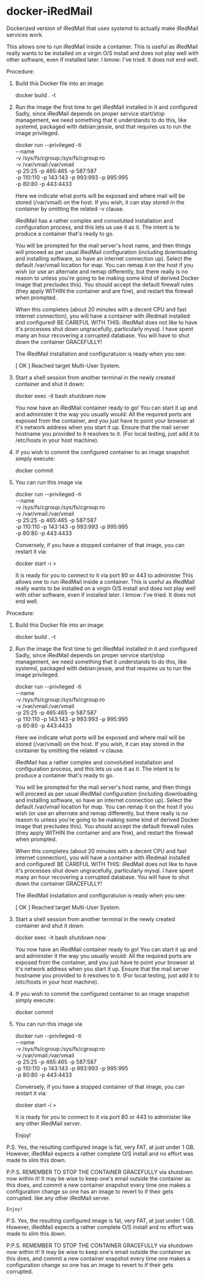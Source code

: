 # docker-iRedMail
Dockerized version of iRedMail that uses systemd to actually make iRedMail services work.

   This allows one to run iRedMail inside a container. This is useful as
iRedMail really wants to be installed on a virgin O/S install and does not
play well with other software, even if installed later. I kmow: I've tried.
It does not end well.

Procedure:

1. Build this Docker file into an image:

	 docker build . -t <iRedMail image name>

2. Run the image the first time to get iRedMail installed in it and configured
   Sadly, since iRedMail depends on proper service start/stop management,
   we need something that it understands to do this, like systemd, packaged
   with debian:jessie, and that requires us to run the image privileged.

	 docker run --privileged -ti \
                --name <iRedMail container name> \
	        -v /sys/fs/cgroup:/sys/fs/cgroup:ro \
                -v /var/vmail:/var/vmail \
                -p 25:25 -p 465:465 -p 587:587 \
                -p 110:110 -p 143:143 -p 993:993 -p 995:995 \
                -p 80:80 -p 443:4433 \
	        <iRedMail image name>

   Here we indicate what ports will be exposed and where mail will be stored
(/var/vmail) on the host. If you wish, it can stay stored in the container
by omitting the related -v clause.

   iRedMail has a rather complex and convolutied installation and
configuration process, and this lets us use it as it. The intent is to produce
a container that's ready to go.

    You will be prompted for the mail server's host name, and then things will
proceed as per usual iRedMail configuration (including downloading and
installing software, so have an internet connection up). Select the default
/var/vmail location for map. You can remap it on the host if you wish (or use
an alternate and remap differently, but there really is no reason to unless
you're going to be making some kind of derived Docker image that precludes
this). You should accept the default firewall rules (they apply WITHIN the
container and are fine), and restart the firewall when prompted.

    When this completes (about 20 minutes with a decent CPU and fast internet
connection), you will have a container with iRedmail installed and configured!
BE CAREFUL WITH THIS: iRedMail does not like to have it's processes shut down
ungracefully, particularly mysql. I have spent many an hour recovering a
corrupted database. You will have to shut down the container GRACEFULLY!

    The iRedMail installation and configuratuion is ready when you see:

 	  [  OK  ] Reached target Multi-User System.

3) Start a shell session from another terminal in the newly created container
   and shut it down:

	 docker exec -it <container name> bash
	 shutdown now

   You now have an iRedMail container ready to go! You can start it up and
and administer it the way you usually would: All the required ports are
exposed from the container, and you just have to point your browser at it's
network address when you start it up. Ensure that the mail server hostname
you provided to it resolves to it. (For local testing, just add it to
/etc/hosts in your host machine).

4) If you wish to commit the configured container to an image snapshot
   simply execute:

	 docker commit <container name> <iRedMail image name>

5) You can run this image via

	 docker run --privileged -ti \
	    --name <iRedMail container name> \
	    -v /sys/fs/cgroup:/sys/fs/cgroup:ro \
	    -v /var/vmail:/var/vmail \
	    -p 25:25 -p 465:465 -p 587:587 \
	    -p 110:110 -p 143:143 -p 993:993 -p 995:995 \
	    -p 80:80 -p 443:4433 \
	    <iRedMail image name>

    Conversely, if you have a stopped container of that image, you can
restart it via:

	  docker start -i <iRedMail container name>>

    It is ready for you to connect to it via port 80 or 443 to administer    This allows one to run iRedMail inside a container. This is useful as
iRedMail really wants to be installed on a virgin O/S install and does not
play well with other software, even if installed later. I kmow: I've tried.
It does not end well.

Procedure:

1. Build this Docker file into an image:

	docker build . -t <iRedMail image name>

2. Run the image the first time to get iRedMail installed in it and configured
   Sadly, since iRedMail depends on proper service start/stop management,
   we need something that it understands to do this, like systemd, packaged
   with debian:jessie, and that requires us to run the image privileged.

	docker run --privileged -ti \
          --name <iRedMail container name> \
	    -v /sys/fs/cgroup:/sys/fs/cgroup:ro \
          -v /var/vmail:/var/vmail \
          -p 25:25 -p 465:465 -p 587:587 \
          -p 110:110 -p 143:143 -p 993:993 -p 995:995 \
          -p 80:80 -p 443:4433 \
	    <iRedMail image name>

   Here we indicate what ports will be exposed and where mail will be stored
(/var/vmail) on the host. If you wish, it can stay stored in the container
by omitting the related -v clause.

   iRedMail has a rather complex and convolutied installation and
configuration process, and this lets us use it as it. The intent is to produce
a container that's ready to go.

    You will be prompted for the mail server's host name, and then things will
proceed as per usual iRedMail configuration (including downloading and
installing software, so have an internet connection up). Select the default
/var/vmail location for map. You can remap it on the host if you wish (or use
an alternate and remap differently, but there really is no reason to unless
you're going to be making some kind of derived Docker image that precludes
this). You should accept the default firewall rules (they apply WITHIN the
container and are fine), and restart the firewall when prompted.

    When this completes (about 20 minutes with a decent CPU and fast internet
connection), you will have a container with iRedmail installed and configured!
BE CAREFUL WITH THIS: iRedMail does not like to have it's processes shut down
ungracefully, particularly mysql. I have spent many an hour recovering a
corrupted database. You will have to shut down the container GRACEFULLY!

    The iRedMail installation and configuratuion is ready when you see:

	[  OK  ] Reached target Multi-User System.

3) Start a shell session from another terminal in the newly created container
   and shut it down:

	docker exec -it <container name> bash
	shutdown now

   You now have an iRedMail container ready to go! You can start it up and
and administer it the way you usually would: All the required ports are
exposed from the container, and you just have to point your browser at it's
network address when you start it up. Ensure that the mail server hostname
you provided to it resolves to it. (For local testing, just add it to
/etc/hosts in your host machine).

4) If you wish to commit the configured container to an image snapshot
   simply execute:

	docker commit <container name> <iRedMail image name>

5) You can run this image via

	docker run --privileged -ti \
	    --name <iRedMail container name> \
	    -v /sys/fs/cgroup:/sys/fs/cgroup:ro \
	    -v /var/vmail:/var/vmail \
	    -p 25:25 -p 465:465 -p 587:587 \
	    -p 110:110 -p 143:143 -p 993:993 -p 995:995 \
	    -p 80:80 -p 443:4433 \
	    <iRedMail image name>

    Conversely, if you have a stopped container of that image, you can
restart it via:

	docker start -i <iRedMail container name>>

    It is ready for you to connect to it via port 80 or 443 to administer
like any other iRedMail server.

    Enjoy!

P.S. Yes, the resulting configured image is fat, very FAT, at just under
1 GB. However, iRedMail expects a rather complete O/S install and no effort
was made to slim this down.

P.P.S. REMEMBER TO STOP THE CONTAINER GRACEFULLY via shutdown now within it!
It may be wise to keep one's email outside the container as this does, and
commit a new container snapshot every time one makes a configuration change
so one has an image to revert to if their gets corrupted.
like any other iRedMail server.

    Enjoy!

P.S. Yes, the resulting configured image is fat, very FAT, at just under
1 GB. However, iRedMail expects a rather complete O/S install and no effort
was made to slim this down.

P.P.S. REMEMBER TO STOP THE CONTAINER GRACEFULLY via shutdown now within it!
It may be wise to keep one's email outside the container as this does, and
commit a new container snapshot every time one makes a configuration change
so one has an image to revert to if their gets corrupted.
